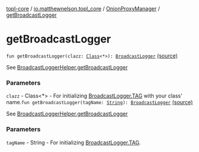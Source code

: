 [topl-core](../../index.md) / [io.matthewnelson.topl_core](../index.md) / [OnionProxyManager](index.md) / [getBroadcastLogger](./get-broadcast-logger.md)

# getBroadcastLogger

`fun getBroadcastLogger(clazz: `[`Class`](https://docs.oracle.com/javase/6/docs/api/java/lang/Class.html)`<*>): `[`BroadcastLogger`](../../io.matthewnelson.topl_core.broadcaster/-broadcast-logger/index.md) [(source)](https://github.com/05nelsonm/TorOnionProxyLibrary-Android/blob/master/topl-core/src/main/java/io/matthewnelson/topl_core/OnionProxyManager.kt#L129)

See [BroadcastLoggerHelper.getBroadcastLogger](#)

### Parameters

`clazz` - Class&lt;*&gt; - For initializing [BroadcastLogger.TAG](../../io.matthewnelson.topl_core.broadcaster/-broadcast-logger/-t-a-g.md) with your class' name.`fun getBroadcastLogger(tagName: `[`String`](https://kotlinlang.org/api/latest/jvm/stdlib/kotlin/-string/index.html)`): `[`BroadcastLogger`](../../io.matthewnelson.topl_core.broadcaster/-broadcast-logger/index.md) [(source)](https://github.com/05nelsonm/TorOnionProxyLibrary-Android/blob/master/topl-core/src/main/java/io/matthewnelson/topl_core/OnionProxyManager.kt#L137)

See [BroadcastLoggerHelper.getBroadcastLogger](#)

### Parameters

`tagName` - String - For initializing [BroadcastLogger.TAG](../../io.matthewnelson.topl_core.broadcaster/-broadcast-logger/-t-a-g.md).